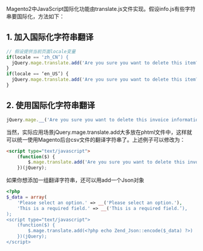 Magento2中JavaScript国际化功能由translate.js文件实现。假设info.js有些字符串要国际化，方法如下：

## 1. 加入国际化字符串翻译

```javascript
// 假设提供当前页面locale变量
if(locale == 'zh_CN’) {
  jQuery.mage.translate.add('Are you sure you want to delete this item?', ‘您确认要删除这个项目'); 
}
if(locale == ‘en_US’) {
  jQuery.mage.translate.add('Are you sure you want to delete this item?', ‘Did you really want to remove it?'); 
}
```

## 2. 使用国际化字符串翻译

```javascript
jQuery.mage.__('Are you sure you want to delete this invoice information?’);
```

当然，实际应用场景jQuery.mage.translate.add大多放在phtml文件中，这样就可以统一使用Magento后台csv文件的翻译字符串了。上述例子可以修改为：

```html
<script type="text/javascript">
    (function($) {
        $.mage.translate.add('Are you sure you want to delete this invoice information?', '<?php echo __('Are you sure you want to delete this invoice information?');?>');
    })(jQuery); 
```

如果你想添加一组翻译字符串，还可以用add一个Json对象

```php
<?php
$_data = array(
    'Please select an option.' => __('Please select an option.'),
    'This is a required field.' => __('This is a required field.’),
);
<script type="text/javascript">
    (function($) {
        $.mage.translate.add(<?php echo Zend_Json::encode($_data) ?>)
    })(jQuery);
</script> 
```
